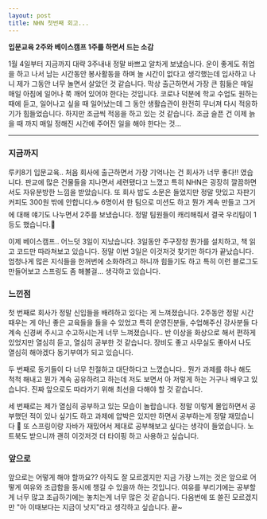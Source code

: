 ```yaml
---
layout: post
title: NHN 첫번째 회고...
---
```


**입문교육 2주와 베이스캠프 1주를 하면서 드는 소감**

1월 4일부터 지금까지 대략 3주내내 정말 바쁘고 알차게 보냈습니다.
운이 좋게도 취업을 하고 나서 남는 시간동안 봉사활동을 하며 놀 시간이 없다고 생각했는데 입사하고 나니 제가 그동안 너무 놀면서 살았던 것 같습니다.
막상 출근하면서 가장 큰 힘듦은 매일 매일 아침에 일어나 쭉 깨어 있어야 한다는 것입니다.
코로나 덕분에 학교 수업도 원하는 때에 듣고, 일어나고 싶을 때 일어났는데 그 동안 생활습관이 완전히 무너져 다시 적응하기가 힘들었습니다.
하지만 조금씩 적응을 하고 있는 것 같습니다. 조금 슬픈 건 이제 늙을 때 까지 매일 정해진 시간에 주어진 일을 해야 한다는 것...

---

### 지금까지

루키8기 입문교육.. 처음 회사에 출근하면서 가장 기억나는 건 회사가 너무 좋다!! 였습니다. 판교에 많은 건물들을 지나면서 세련됐다고 느꼈고 특히 NHN은 굉장히 깔끔하면서도 자유분방한 느낌을 받았습니다. 또 회사 밥도 소문은 들었지만 정말 맛있고 자판기 커피도 300원 밖에 안합니다.☕️
6명이서 한 팀으로 미션도 하고 뭔가 계속 만들고 그거에 대해 얘기도 나누면서 2주를 보냈습니다. 정말 팀원들이 캐리해줘서 결국 우리팀이 1등도 했습니다.🥳

이제 베이스캠프.. 어느덧 3일이 지났습니다.
3일동안 주구장창 뭔가를 설치하고, 책 읽고 코드만 따라쳐보고 있습니다. 정말 이번 3일은 이것저것 찾기만 하다가 끝났습니다. 엄청나게 많은 지식들을 한꺼번에 소화하려고 하니까 힘들기도 하고 특히 이런 블로그도 만들어보고 스프링도 좀 해볼걸... 생각하고 있습니다.


### 느낀점

첫 번째로 회사가 정말 신입들을 배려하고 있다는 게 느껴졌습니다. 2주동안 정말 시간 때우는 게 아닌 좋은 교육들을 들을 수 있었고 특히 운영진분들, 수업해주신 강사분들 다 계속 신경써 주시고 수고하시는게 너무 느껴졌습니다.. 반 이상을 화상으로 해서 편하게 있었지만 열심히 듣고, 열심히 공부한 것 같습니다. 장비도 좋고 사무실도 좋아서 나도 열심히 해야겠다 동기부여가 되고 있습니다. 

두 번째로 동기들이 다 너무 친절하고 대단하다고 느꼈습니다.. 뭔가 과제를 하나 해도 척척 해내고 뭔가 계속 공유하려고 하는데 저도 보면서 아 저렇게 하는 거구나 배우고 있습니다. 진짜 앞으로도 따라가기 위해 최선을 다해야 할 것 같습니다.

세 번째로는 제가 열심히 공부하고 있는 모습이 놀랍습니다. 정말 이렇게 몰입하면서 공부했던 적이 있나 싶기도 하고 과제에 압박은 있지만 하면서 공부하는게 정말 재밌습니다 🤭 또 스프링이랑 자바가 재밌어서 제대로 공부해보고 싶다는 생각이 들었습니다. 노트북도 받으니까 괜히 이것저것 더 타이핑 하고 사용하고 싶습니다.

### 앞으로

앞으로는 어떻게 해야 할까요?? 아직도 잘 모르겠지만 지금 가장 느끼는 것은 앞으로 어떻게 여유와 조급함을 동시에 챙길 수 있을까 하는 것입니다. 여유를 부리기에는 공부할게 너무 많고 조급하기에는 놓치는게 너무 많은 것 같습니다. 다음번에 또 쓸진 모르겠지만 "아 이때보다는 지금이 낫지"라고 생각하고 싶습니다. 끝~
